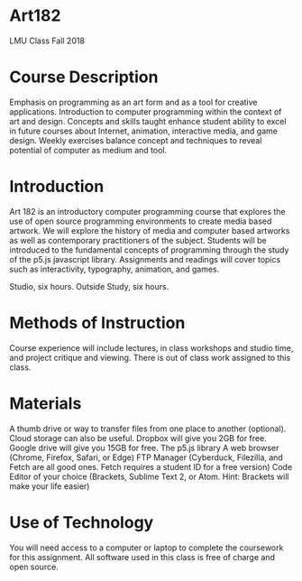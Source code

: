 # Art182
LMU Class Fall 2018


# Course Description
Emphasis on programming as an art form and as a tool for creative applications. Introduction to computer programming within the context of art and design. Concepts and skills taught enhance student ability to excel in future courses about Internet, animation, interactive media, and game design. Weekly exercises balance concept and techniques to reveal potential of computer as medium and tool.


# Introduction
Art 182 is an introductory computer programming course that explores the use of open source programming environments to create media based artwork. We will explore the history of media and computer based artworks as well as contemporary practitioners of the subject. Students will be introduced to the fundamental concepts of programming through the study of the p5.js javascript library. Assignments and readings will cover topics such as interactivity, typography, animation, and games.

Studio, six hours.
Outside Study, six hours.


# Methods of Instruction
Course experience will include lectures, in class workshops and studio time, and project critique and viewing. There is out of class work assigned to this class.


# Materials
A thumb drive or way to transfer files from one place to another (optional).
Cloud storage can also be useful. Dropbox will give you 2GB for free. Google drive will give you 15GB for free.
The p5.js library
A web browser (Chrome, Firefox, Safari, or Edge)
FTP Manager (Cyberduck, Filezilla, and Fetch are all good ones. Fetch requires a student ID for a free version)
Code Editor of your choice (Brackets, Sublime Text 2, or Atom. Hint: Brackets will make your life easier)


# Use of Technology
You will need access to a computer or laptop to complete the coursework for this assignment. All software used in this class is free of charge and open source.
